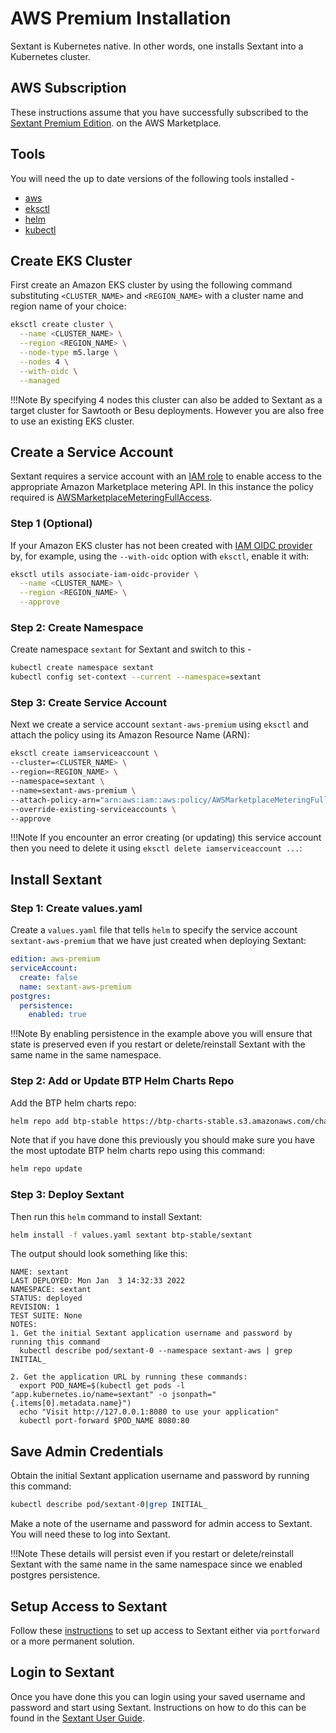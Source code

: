 # AWS Premium Installation

Sextant is Kubernetes native. In other words, one installs Sextant into a
Kubernetes cluster.

## AWS Subscription

These instructions assume that you have successfully subscribed to the
[Sextant Premium Edition](https://aws.amazon.com/marketplace/pp/prodview-yfngflucfkkr6).
on the AWS Marketplace.

## Tools

You will need the up to date versions of the following tools installed -

* [aws](https://docs.aws.amazon.com/cli/latest/userguide/getting-started-install.html)
* [eksctl](https://eksctl.io/introduction/#installation)
* [helm](https://helm.sh/docs/intro/install/)
* [kubectl](https://kubernetes.io/docs/tasks/tools/#kubectl)

## Create EKS Cluster

First create an Amazon EKS cluster by using the following command substituting
`<CLUSTER_NAME>` and `<REGION_NAME>` with a cluster name and region name of your
choice:

```bash
eksctl create cluster \
  --name <CLUSTER_NAME> \
  --region <REGION_NAME> \
  --node-type m5.large \
  --nodes 4 \
  --with-oidc \
  --managed
```

!!!Note
    By specifying 4 nodes this cluster can also be added to Sextant as
    a target cluster for Sawtooth or Besu deployments. However you are also
    free to use an existing EKS cluster.

## Create a Service Account

Sextant requires a service account with an
[IAM role](https://docs.aws.amazon.com/eks/latest/userguide/iam-roles-for-service-accounts.html)
to enable access to the appropriate Amazon Marketplace metering API. In this
instance the policy required is
[AWSMarketplaceMeteringFullAccess](https://docs.aws.amazon.com/marketplace/latest/userguide/security-iam-awsmanpol.html#security-iam-awsmanpol-awsmarketplacemeteringfullaccess).

### Step 1 (Optional)

If your Amazon EKS cluster has not been created with
[IAM OIDC provider](https://docs.aws.amazon.com/eks/latest/userguide/enable-iam-roles-for-service-accounts.html)
by, for example, using the `--with-oidc` option with `eksctl`, enable it with:

```bash
eksctl utils associate-iam-oidc-provider \
  --name <CLUSTER_NAME> \
  --region <REGION_NAME> \
  --approve
```

### Step 2: Create Namespace

Create namespace `sextant` for Sextant and switch to this -

```bash
kubectl create namespace sextant
kubectl config set-context --current --namespace=sextant
```

### Step 3: Create Service Account

Next we create a service account `sextant-aws-premium` using `eksctl` and
attach the policy using its Amazon Resource Name (ARN):

```bash
eksctl create iamserviceaccount \
--cluster=<CLUSTER_NAME> \
--region=<REGION_NAME> \
--namespace=sextant \
--name=sextant-aws-premium \
--attach-policy-arn="arn:aws:iam::aws:policy/AWSMarketplaceMeteringFullAccess" \
--override-existing-serviceaccounts \
--approve
```

!!!Note
    If you encounter an error creating (or updating) this service account then
    you need to delete it using `eksctl delete iamserviceaccount ...`:

## Install Sextant

### Step 1: Create values.yaml

Create a `values.yaml` file that tells `helm` to specify the service account
`sextant-aws-premium` that we have just created when deploying Sextant:

```yaml
edition: aws-premium
serviceAccount:
  create: false
  name: sextant-aws-premium
postgres:
  persistence:
    enabled: true
```

!!!Note
    By enabling persistence in the example above you will ensure that
    state is preserved even if you restart or delete/reinstall Sextant
    with the same name in the same namespace.

### Step 2: Add or Update BTP Helm Charts Repo

Add the BTP helm charts repo:

```bash
helm repo add btp-stable https://btp-charts-stable.s3.amazonaws.com/charts/
```

Note that if you have done this previously you should make sure you have the
most uptodate BTP helm charts repo using this command:

```bash
helm repo update
```

### Step 3: Deploy Sextant

Then run this `helm` command to install Sextant:

```bash
helm install -f values.yaml sextant btp-stable/sextant
```

The output should look something like this:

```text
NAME: sextant
LAST DEPLOYED: Mon Jan  3 14:32:33 2022
NAMESPACE: sextant
STATUS: deployed
REVISION: 1
TEST SUITE: None
NOTES:
1. Get the initial Sextant application username and password by running this command
  kubectl describe pod/sextant-0 --namespace sextant-aws | grep INITIAL_

2. Get the application URL by running these commands:
  export POD_NAME=$(kubectl get pods -l "app.kubernetes.io/name=sextant" -o jsonpath="{.items[0].metadata.name}")
  echo "Visit http://127.0.0.1:8080 to use your application"
  kubectl port-forward $POD_NAME 8080:80
```

## Save Admin Credentials

Obtain the initial Sextant application username and password by running this
command:

```bash
kubectl describe pod/sextant-0|grep INITIAL_
```

Make a note of the username and password for admin access to Sextant. You will
need these to log into Sextant.

!!!Note
   These details will persist even if you restart or delete/reinstall Sextant
   with the same name in the same namespace since we enabled postgres
   persistence.

## Setup Access to Sextant

Follow these [instructions](access.md) to set up access to Sextant either via
`portforward` or a more permanent solution.

## Login to Sextant

Once you have done this you can login using your saved username and password
and start using Sextant. Instructions on how to do this can be found in the
[Sextant User Guide](https://docs.blockchaintp.com/en/latest/sextant/overview/).
